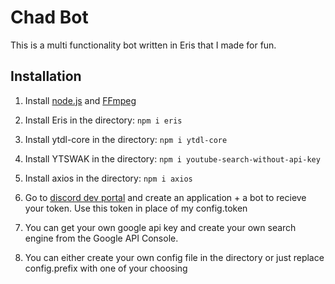
# Chad Bot

This is a multi functionality bot written in Eris that I made for fun.


## Installation

1) Install [node.js](https://nodejs.org/en/) and [FFmpeg](https://ffmpeg.org/)

2) Install Eris in the directory: ```npm i eris
        ```
3) Install ytdl-core in the directory: ```npm i ytdl-core
        ```
4) Install YTSWAK in the directory: ```npm i youtube-search-without-api-key
        ```
5) Install axios in the directory: ```npm i axios
        ```
6) Go to [discord dev portal](https://discord.com/developers/applications) and create an application + a bot to recieve your token. Use this token in place of my config.token

7) You can get your own google api key and create your own search engine from the Google API Console.

8) You can either create your own config file in the directory or just replace config.prefix with one of your choosing
    
